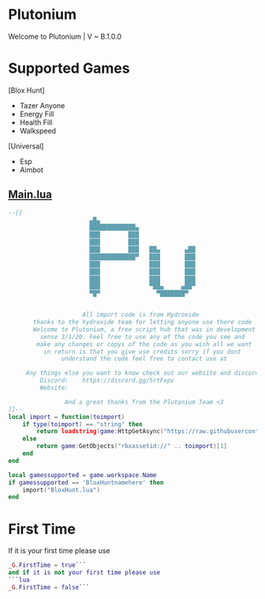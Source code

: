 # Plutonium
Welcome to Plutonium | V ~ B.1.0.0

# Supported Games
 [Blox Hunt] 
+ Tazer Anyone
+ Energy Fill
+ Health Fill
+ Walkspeed

 [Universal] 
+ Esp
+ Aimbot

## <a href="https://github.com/nrv-ous/Hydroxide/blob/master/main.lua"><b>Main.lua</b></a>

```lua
--[[
                       ▄█▄
                       █████████████▄
                       ███        ███
                       ███        ███
                       ███        ███   ██▄       ▄██
                       █████████████▀   ███       ███
                       ███              ███       ███
                       ███              ███       ███
                       ███              ███       ███
                       ███              ▀██▄     ▄██▀
                       ▀█▀                ▀███████▀


                     All import code is from Hydroxide                
       thanks to the hydroxide team for letting anyone use there code 
       Welcome to Plutonium, a free script hub that was in development
         sense 3/1/20. Feel free to use any of the code you see and 
        make any changes or copys of the code as you wish all we want 
          in return is that you give use credits sorry if you dont
               understand the code feel free to contact use at

     Any things else you want to know check out our website and discord
         Discord:    https://discord.gg/5rtFxpv
         Website:    

                And a great thanks from the Plutonium Team <3
]]--
local import = function(toimport)
    if type(toimport) == "string" then
        return loadstring(game:HttpGetAsync("https://raw.githubusercontent.com/Masterzz-Developer/Plutonium/master/" .. toimport))()
    else 
        return game:GetObjects("rbxassetid://" .. toimport)[1]
    end
end

local gamessupported = game.workspace.Name
if gamessupported == 'BloxHuntnamehere' then
    import("BloxHunt.lua")
end
```
# First Time
If it is your first time please use 
```lua
_G.FirstTime = true```
and if it is not your first time please use
```lua
_G.FirstTime = false```

